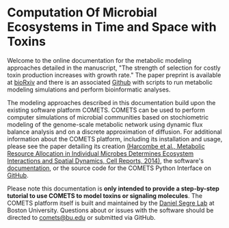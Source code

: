 # Computation Of Microbial Ecosystems in Time and Space with Toxins

Welcome to the online documentation for the metabolic modeling approaches detailed in the manuscript, "The strength of selection for costly toxin production increases with growth rate." The paper preprint is available at [bioRxiv](https://www.biorxiv.org/content/10.1101/2024.12.09.627242v1) and there is an associated [Github](https://github.com/bisesi/Toxins-Growth-Rate) with scripts to run metabolic modeling simulations and perform bioinformatic analyses.

The modeling approaches described in this documentation build upon the existing software platform COMETS. COMETS can be used to perform computer simulations of microbial communities based on stochiometric modeling of the genome-scale metabolic network using dynamic flux balance analysis and on a discrete approximation of diffusion. For additional information about the COMETS platform, including its installation and usage, please see the paper detailing its creation [(Harcombe et al., Metabolic Resource Allocation in Individual Microbes Determines Ecosystem Interactions and Spatial Dynamics, Cell Reports, 2014)](https://www.cell.com/cell-reports/fulltext/S2211-1247(14)00280-0), the software's [documentation](https://segrelab.github.io/comets-manual/), or the source code for the COMETS Python Interface on [GitHub](https://github.com/segrelab/cometspy).

Please note this documentation is **only intended to provide a step-by-step tutorial to use COMETS to model toxins or signaling molecules**. The COMETS platform itself is built and maintained by the [Daniel Segre Lab](https://www.bu.edu/segrelab/) at Boston University. Questions about or issues with the software should be directed to [comets@bu.edu](mailto:comets@bu.edu) or submitted via GitHub.

